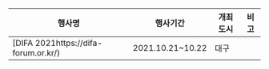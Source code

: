 ## 

|행사명|행사기간|개최도시|비고|
|-----|-------|-------|---|
|[DIFA 2021https://difa-forum.or.kr/)|2021.10.21~10.22|대구| |
